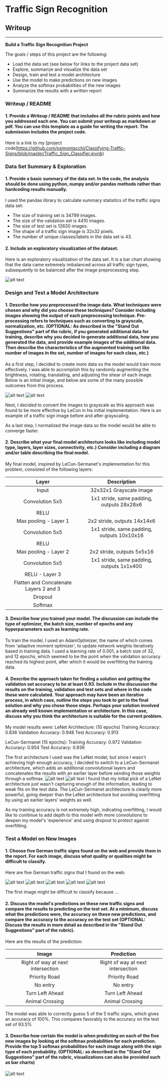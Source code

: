 # **Traffic Sign Recognition** 

## Writeup

---

**Build a Traffic Sign Recognition Project**

The goals / steps of this project are the following:
* Load the data set (see below for links to the project data set)
* Explore, summarize and visualize the data set
* Design, train and test a model architecture
* Use the model to make predictions on new images
* Analyze the softmax probabilities of the new images
* Summarize the results with a written report


[//]: # (Image References)

[image1]: ./imbalanced_data.png "Imbalanced Data"
[image3]: ./30.png "Original Image"
[image4]: ./30s.png "Preprocessed Image Possibilities"
[image6]: ./test_images/11_rigtoffway_atnextintersection_32x32x3.jpg "Traffic Sign 1"
[image7]: ./test_images/12_priority_road_32x32x3.jpg "Traffic Sign 2"
[image8]: ./test_images/17_noentry_32x32x3.jpg "Traffic Sign 3"
[image9]: ./test_images/31_wildanimalscrossing_32x32x3.jpg "Traffic Sign 4"
[image10]: ./test_images/34_turn_left_ahead.jpg "Traffic Sign 5"
[image11]: ./LeNet.png	"LeNet Architecture"
[image12]: ./LeCun_Sermanet.png "LeCun_Sermanet Architecture"
[image13]: ./softmax_probs.png "Softmax Probabilities"


### Writeup / README

#### 1. Provide a Writeup / README that includes all the rubric points and how you addressed each one. You can submit your writeup as markdown or pdf. You can use this template as a guide for writing the report. The submission includes the project code.

Here is a link to my [project code]https://github.com/ssimontacchi/Classifying-Traffic-Signs/blob/master/Traffic_Sign_Classifier.ipynb)

### Data Set Summary & Exploration

#### 1. Provide a basic summary of the data set. In the code, the analysis should be done using python, numpy and/or pandas methods rather than hardcoding results manually.

I used the pandas library to calculate summary statistics of the traffic
signs data set:

* The size of training set is 34799 images.
* The size of the validation set is 4410 images.
* The size of test set is 12630 images.
* The shape of a traffic sign image is 32x32 pixels.
* The number of unique classes/labels in the data set is 43.

#### 2. Include an exploratory visualization of the dataset.

Here is an exploratory visualization of the data set. It is a bar chart showing that the data came extremely imbalanced across all traffic sign types, subsequently to be balanced after the image preprocessing step.

![alt text][image1]

### Design and Test a Model Architecture

#### 1. Describe how you preprocessed the image data. What techniques were chosen and why did you choose these techniques? Consider including images showing the output of each preprocessing technique. Pre-processing refers to techniques such as converting to grayscale, normalization, etc. (OPTIONAL: As described in the "Stand Out Suggestions" part of the rubric, if you generated additional data for training, describe why you decided to generate additional data, how you generated the data, and provide example images of the additional data. Then describe the characteristics of the augmented training set like number of images in the set, number of images for each class, etc.)

As a first step, I decided to create more data so the model would train more effectively. I was able to accomplish this by randomly augmenting the brightness, rotating, translating, and adjusting the shear of each image. Below is an initial image, and below are some of the many possible outcomes from this process.

![alt text][image3]
![alt text][image4]


Next, I decided to convert the images to grayscale as this approach was found to be more effective by LeCun in his initial implementation.
Here is an example of a traffic sign image before and after grayscaling.

As a last step, I normalized the image data so the model would be able to converge faster. 


#### 2. Describe what your final model architecture looks like including model type, layers, layer sizes, connectivity, etc.) Consider including a diagram and/or table describing the final model.

My final model, inspired by LeCun-Sermanet's implementation for this problem, consisted of the following layers:

| Layer         		|     Description	        					| 
|:---------------------:|:---------------------------------------------:| 
| Input         		| 32x32x1 Grayscale image   							| 
| Convolution 5x5     	| 1x1 stride, same padding, outputs 28x28x6 	|
| RELU					|												|
| Max pooling	- Layer 1    	| 2x2 stride,  outputs 14x14x6 				|
| Convolution 5x5	    | 1x1 stride, same padding, outputs 10x10x16				|
| RELU					|												|
| Max pooling	- Layer 2    	| 2x2 stride,  outputs 5x5x16 				|
| Convolution 5x5	    | 1x1 stride, same padding, outputs 1x1x400				|
| RELU		- Layer 3			|	   	     |
| Flatten and Concatenate Layers 2 and 3		|  		  	|	
| Dropout   |           |
| Softmax				|      									|
 

#### 3. Describe how you trained your model. The discussion can include the type of optimizer, the batch size, number of epochs and any hyperparameters such as learning rate.

To train the model, I used an AdamOptimizer, the name of which comes from 'adaptive moment optimizer', to update network weights iteratively based in training data. I used a learning rate of 0.001, a batch size of 32, and 12 epochs, which seemed to be the point when the validation accuracy reached its highest point, after which it would be overfitting the training data.


#### 4. Describe the approach taken for finding a solution and getting the validation set accuracy to be at least 0.93. Include in the discussion the results on the training, validation and test sets and where in the code these were calculated. Your approach may have been an iterative process, in which case, outline the steps you took to get to the final solution and why you chose those steps. Perhaps your solution involved an already well known implementation or architecture. In this case, discuss why you think the architecture is suitable for the current problem.

My  model results were:
LeNet Architecture: (10 epochs)
    Training Accuracy: 0.836
    Validation Accuracy: 0.948
    Test Accuracy: 0.913
    
LeCun-Sermanet (15 epochs):
    Training Accuracy: 0.972
    Validation Accuracy: 0.954
    Test Accuracy: 0.936


The first architecture I used was the LeNet model, but since I wasn't achieving high enough accuracy, I decided to switch to a LeCun-Sermanet architecture, which adds an additional convolutional layers and concatenates the results with an earlier layer before sending those weights through a softmax. 
![alt text][image11]
![alt text][image12]
I found that my initial pick of a LeNet architecture just wasn't capturing enough of the information, leading to weak fits on the test data. The LeCun-Sermanet architecture is clearly more powerful, going deeper than the LeNet architecture but avoiding overfitting by using an earlier layers' weights as well.

As my training accuracy is not extremely high, indicating overfitting, I would like to conitinue to add depth to this model with more convolutions to deepen my model's 'experience' and using dropout to protect against overfitting. 
 

### Test a Model on New Images

#### 1. Choose five German traffic signs found on the web and provide them in the report. For each image, discuss what quality or qualities might be difficult to classify.

Here are five German traffic signs that I found on the web:

![alt text][image6] ![alt text][image7] ![alt text][image8] 
![alt text][image9] ![alt text][image10]

The first image might be difficult to classify because ...

#### 2. Discuss the model's predictions on these new traffic signs and compare the results to predicting on the test set. At a minimum, discuss what the predictions were, the accuracy on these new predictions, and compare the accuracy to the accuracy on the test set (OPTIONAL: Discuss the results in more detail as described in the "Stand Out Suggestions" part of the rubric).

Here are the results of the prediction:

| Image			        |     Prediction	        					| 
|:---------------------:|:---------------------------------------------:| 
| Right of way at next intersection     		| Right of way at next intersection   									| 
| Priority Road     			| Priority Road  										|
| No entry					| No entry											|
| Turn Left Ahead      		| Turn Left Ahead 				 				|
| Animal Crossing			| Animal Crossing     							|


The model was able to correctly guess 5 of the 5 traffic signs, which gives an accuracy of 100%. This compares favorably to the accuracy on the test set of 93.5%

#### 3. Describe how certain the model is when predicting on each of the five new images by looking at the softmax probabilities for each prediction. Provide the top 5 softmax probabilities for each image along with the sign type of each probability. (OPTIONAL: as described in the "Stand Out Suggestions" part of the rubric, visualizations can also be provided such as bar charts)

![alt text][image13]
